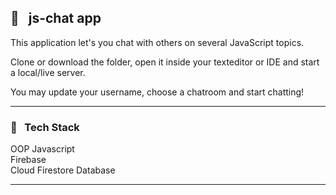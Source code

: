 
## :envelope_with_arrow: &nbsp; js-chat app

This application let's you chat with others on several JavaScript topics. 

Clone or download the folder, open it inside your texteditor or IDE and start a local/live server.

You may update your username, choose a chatroom and start chatting!

****

### :wrench: &nbsp; Tech Stack
OOP Javascript <br/>
Firebase <br/>
Cloud Firestore Database <br/>

****
